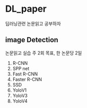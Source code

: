 # DL_paper
딥러닝관련 논문읽고 공부하자


## image Detection
논문읽고 실습
주 2회 목표, 한 논문당 2일

1. R-CNN 
2. SPP net 
3. Fast R-CNN
4. Faster R-CNN
5. SSD
6. YoloV1
7. YoloV3
8. YoloV4
